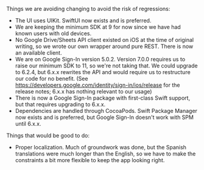 Things we are avoiding changing to avoid the risk of regressions:
* The UI uses UIKit. SwiftUI now exists and is preferred.
* We are keeping the minimum SDK at 9 for now since we have had known users with old devices.
* No Google Drive/Sheets API client existed on iOS at the time of original writing, so we wrote our own wrapper around pure REST. There is now an available client.
* We are on Google Sign-In version 5.0.2. Version 7.0.0 requires us to raise our minimum SDK to 11, so we're not taking that. We could upgrade to 6.2.4, but 6.x.x rewrites the API and would require us to restructure our code for no benefit. (See https://developers.google.com/identity/sign-in/ios/release for the release notes; 6.x.x has nothing relevant to our usage)
* There is now a Google Sign-In package with first-class Swift support, but that requires upgrading to 6.x.x.
* Dependencies are handled through CocoaPods. Swift Package Manager now exists and is preferred, but Google Sign-In doesn't work with SPM until 6.x.x.

Things that would be good to do:
* Proper localization. Much of groundwork was done, but the Spanish translations were much longer than the English, so we have to make the constraints a bit more flexible to keep the app looking right.

